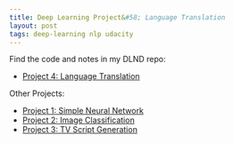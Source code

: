 ```yaml
---
title: Deep Learning Project&#58; Language Translation
layout: post
tags: deep-learning nlp udacity
---
```


Find the code and notes in my DLND repo:
* [Project 4: Language Translation](https://github.com/krbnite/deep-learning-nanodegree/tree/master/Project4-Language-Translation)

Other Projects:
* [Project 1: Simple Neural Network](https://github.com/krbnite/deep-learning-nanodegree/tree/master/Project1-Simple-Neural-Network)
* [Project 2: Image Classification](https://github.com/krbnite/deep-learning-nanodegree/tree/master/Project2-Image-Classification)
* [Project 3: TV Script Generation](https://github.com/krbnite/deep-learning-nanodegree/tree/master/Project3-TV-Script-Generation)
